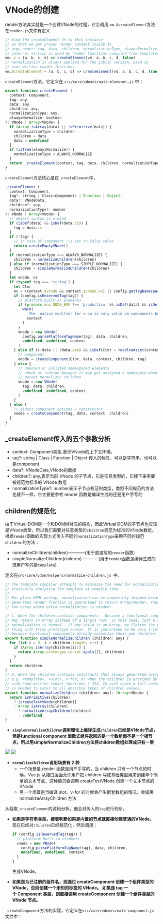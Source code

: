 # VNode的创建
render方法其实就是一个创建VNode的过程，它会调用
`vm.$createElement`方法在`render.js`文件有定义
```javascript
// bind the createElement fn to this instance
// so that we get proper render context inside it.
// args order: tag, data, children, normalizationType, alwaysNormalize
// internal version is used by render functions compiled from templates
vm._c = (a, b, c, d) => createElement(vm, a, b, c, d, false)
// normalization is always applied for the public version, used in
// user-written render functions.
vm.$createElement = (a, b, c, d) => createElement(vm, a, b, c, d, true)
```
`createElement`方法。它定义在 `src/core/vdom/create-elemenet.js` 中：
```javascript
export function createElement (
  context: Component,
  tag: any,
  data: any,
  children: any,
  normalizationType: any,
  alwaysNormalize: boolean
): VNode | Array<VNode> {
  if (Array.isArray(data) || isPrimitive(data)) {
    normalizationType = children
    children = data
    data = undefined
  }
  if (isTrue(alwaysNormalize)) {
    normalizationType = ALWAYS_NORMALIZE
  }
  return _createElement(context, tag, data, children, normalizationType)
}
```
`createElement`方法核心是在`_createElement`中，
```javascript
_createElement (
  context: Component,
  tag?: string | Class<Component> | Function | Object,
  data?: VNodeData,
  children?: any,
  normalizationType?: number
): VNode | Array<VNode> {
  // object syntax in v-bind
  if (isDef(data) && isDef(data.is)) {
    tag = data.is
  }
  if (!tag) {
    // in case of component :is set to falsy value
    return createEmptyVNode()
  }
  if (normalizationType === ALWAYS_NORMALIZE) {
    children = normalizeChildren(children)
  } else if (normalizationType === SIMPLE_NORMALIZE) {
    children = simpleNormalizeChildren(children)
  }
  let vnode, ns
  if (typeof tag === 'string') {
    let Ctor
    ns = (context.$vnode && context.$vnode.ns) || config.getTagNamespace(tag)
    if (config.isReservedTag(tag)) {
      // platform built-in elements
      if (process.env.NODE_ENV !== 'production' && isDef(data) && isDef(data.nativeOn)) {
        warn(
          `The .native modifier for v-on is only valid on components but it was used on <${tag}>.`,
          context
        )
      }
      vnode = new VNode(
        config.parsePlatformTagName(tag), data, children,
        undefined, undefined, context
      )
    } else if ((!data || !data.pre) && isDef(Ctor = resolveAsset(context.$options, 'components', tag))) {
      // component
      vnode = createComponent(Ctor, data, context, children, tag)
    } else {
      // unknown or unlisted namespaced elements
      // check at runtime because it may get assigned a namespace when its
      // parent normalizes children
      vnode = new VNode(
        tag, data, children,
        undefined, undefined, context
      )
    }
  } else {
    // direct component options / constructor
    vnode = createComponent(tag, data, context, children)
  }
}
```

## _createElement传入的五个参数分析

* context: Component类型,表示VNode的上下文环境。
* tag?: string | Class<Component> | Function | Object 传入的标签，可以是字符串，也可以是component
* data?: VNodeData,VNode的数据
* children?: any,表示当前 VNode 的子节点，它是任意类型的，它接下来需要被规范为标准的 VNode 数组
* normalizationType?: number表示子节点规范的类型，类型不同规范的方法也就不一样，它主要是参考 render 函数是编译生成的还是用户手写的

## children的规范化

由于Virtual DOM是一个和DOM树对应的结构，因此Virtual DOM的子节点也应该是VNode类型，所以我们需要对任意类型的`children`规范为标准的VNode数组。根据`render`函数的实现方式传入不同的`normalizationType`采用不同的规范`children`的方法：

 * normalizeChildren(children)————(用于直接写的`render`函数)
 * simpleNormalizeChildren(children)————(用于`render`函数是编译生成的既用户写的是`template`)

定义在`src/core/vdom/helpers/normalzie-children.js `中。
```javascript
// The template compiler attempts to minimize the need for normalization by
// statically analyzing the template at compile time.
//
// For plain HTML markup, normalization can be completely skipped because the
// generated render function is guaranteed to return Array<VNode>. There are
// two cases where extra normalization is needed:

// 1. When the children contains components - because a functional component
// may return an Array instead of a single root. In this case, just a simple
// normalization is needed - if any child is an Array, we flatten the whole
// thing with Array.prototype.concat. It is guaranteed to be only 1-level deep
// because functional components already normalize their own children.
export function simpleNormalizeChildren (children: any) {
  for (let i = 0; i < children.length; i++) {
    if (Array.isArray(children[i])) {
      return Array.prototype.concat.apply([], children)
    }
  }
  return children
}
// 2. When the children contains constructs that always generated nested Arrays,
// e.g. <template>, <slot>, v-for, or when the children is provided by user
// with hand-written render functions / JSX. In such cases a full normalization
// is needed to cater to all possible types of children values.
export function normalizeChildren (children: any): ?Array<VNode> {
  return isPrimitive(children)
    ? [createTextVNode(children)]
    : Array.isArray(children)
      ? normalizeArrayChildren(children)
      : undefined
}
```
  * **`simpleNormalizeChildren`调用理论上编译生成`children`已经是VNode节点，但是functional component 函数式组件返回的是一个数组而不是一个根节点，所以用simpleNormalizeChildren方法将children数组处理成只有一层**
  
  ![](img/VNode.png)
  ![](img/VNode_eg.png)
  
  * **`normalizeChildren`调用场景有 2 种**
    + 一个场景是 render 函数是用户手写的，当 children 只有一个节点的时候，Vue.js 从接口层面允许用户把 children 写成基础类型用来创建单个简单的文本节点，这种情况会调用 createTextVNode 创建一个文本节点的 VNode
    + 另一个场景是当编译 slot、v-for 的时候会产生嵌套数组的情况，会调用 normalizeArrayChildren 方法

从截取`_createElement`的源码分析，他会对传入的`tag`进行判断，
  * **如果是字符串类型，接着判断如果是内置的节点就直接创建普通的VNode。**
    现在已经对`children`已经规范化，然后调用：
    ```javascript
    if (config.isReservedTag(tag)) {
      // platform built-in elements
      vnode = new VNode(
        config.parsePlatformTagName(tag), data, children,
        undefined, undefined, context
      )
    }
    ```
    生成VNode。

  * **如果是为已注册的组件名，则通过 createComponent 创建一个组件类型的 VNode，否则创建一个未知的标签的 VNode。 如果是 tag 一个 Component 类型，则直接调用 createComponent 创建一个组件类型的 VNode 节点。**

  ` createComponent`方法的实现，它定义在`src/core/vdom/create-component.js`文件中：

